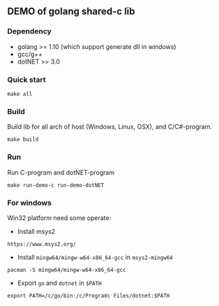 ## DEMO of golang shared-c lib

### Dependency
- golang >= 1.10 (which support generate dll in windows)
- gcc/g++
- dotNET >= 3.0

### Quick start
```shell script
make all
```

### Build
Build lib for all arch of host (Windows, Linux, OSX), and C/C#-program. 
```shell script
make build
```

### Run
Run C-program and dotNET-program
```shell script
make run-demo-c run-demo-dotNET
```

### For windows
Win32 platform need some operate:

- Install msys2
```shell script
https://www.msys2.org/
```
- Install `mingw64/mingw-w64-x86_64-gcc` in `msys2-mingw64`
```shell script
pacman -S mingw64/mingw-w64-x86_64-gcc
```
- Export `go` and `dotnet` in `$PATH`
```shell script
export PATH=/c/go/bin:/c/Program\ Files/dotnet:$PATH
```
